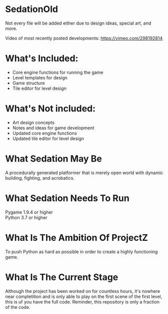 # SedationOld
Not every file will be added either due to design ideas, special art, and more.  

Video of most recently posted developments: https://vimeo.com/298192814  
# What's Included:
- Core engine functions for running the game  
- Level templates for design  
- Game structure  
- Tile editor for level design  
# What's Not included:
- Art design concepts  
- Notes and ideas for game development  
- Updated core engine functions  
- Updated tile editor for level design  
# What Sedation May Be
A procedurally generated platformer that is merely open world with dynamic building, fighting, and acrobatics.
# What Sedation Needs To Run
Pygame 1.9.4 or higher  
Python 3.7 or higher
# What Is The Ambition Of ProjectZ 
To push Python as hard as possible in order to create a highly functioning game.
# What Is The Current Stage
Although the project has been worked on for countless hours, it's nowhere near completition and is only able to play on the first
scene of the first level, this is uf you have the full code. Reminder, this repository is only a fraction of the code.

